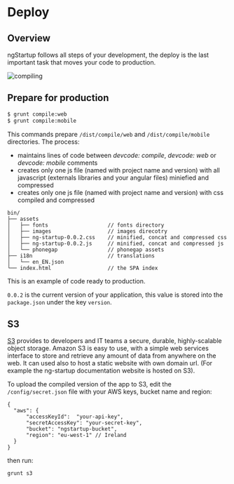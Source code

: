# Deploy

## Overview

ngStartup follows all steps of your development, the deploy is the last important task that moves your code to production.

![compiling](http://ngstartup.corleycloud.com/assets/images/ngstartup09.png)


## Prepare for production
```bash
$ grunt compile:web
$ grunt compile:mobile
```
This commands prepare `/dist/compile/web` and `/dist/compile/mobile` directories. The process:

* maintains lines of code between *devcode: compile*, *devcode: web* or *devcode: mobile* comments
* creates only one js file (named with project name and version) with all javascript (externals libraries and your angular files) miniefied and compressed
* creates only one js file (named with project name and version) with css compiled and compressed


```
bin/
├── assets
│   ├── fonts                   // fonts directory
│   ├── images                  // images direcotry
│   ├── ng-startup-0.0.2.css    // minified, concat and compressed css
│   ├── ng-startup-0.0.2.js     // minified, concat and compressed js
│   └── phonegap                // phonegap assets
├── i18n                        // translations
│   └── en_EN.json
└── index.html                  // the SPA index
```
This is an example of code ready to production.

`0.0.2` is the current version of your application, this value is stored into the `package.json` under the key `version`.

## S3
[S3](https://aws.amazon.com/s3) provides to developers and IT teams a secure, durable, highly-scalable object storage. Amazon S3 is easy to use, with a simple web services interface to store and retrieve any amount of data from anywhere on the web. It can used also to host a static website with own domain url. (For example the ng-startup documentation website is hosted on S3).

To upload the compiled version of the app to S3, edit the `/config/secret.json` file with your AWS keys, bucket name and region:
```
{
  "aws": {
      "accessKeyId":  "your-api-key",
      "secretAccessKey": "your-secret-key",
      "bucket": "ngstartup-bucket",
      "region": "eu-west-1" // Ireland
  }
}
```

then run:

```
grunt s3
```

